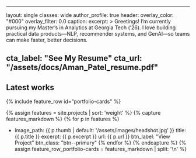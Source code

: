 
---
layout: single
classes: wide
author_profile: true
header:
  overlay_color: "#000"
  overlay_filter: 0.0
  caption:
excerpt: >
  Greetings! I’m currently pursuing my Master’s in Analytics at Georgia Tech (’26). I love building
  practical data products—NLP, recommender systems, and GenAI—so teams can make faster, better decisions.

cta_label: "See My Resume"
cta_url: "/assets/docs/Aman_Patel_resume.pdf"
---

## Latest works

{% include feature_row id="portfolio-cards" %}

{% assign features = site.projects | sort: 'weight' %}
{% capture features_markdown %}
{% for p in features %}
- image_path: {{ p.thumb | default: '/assets/images/headshot.jpg' }}
  title: {{ p.title }}
  excerpt: {{ p.excerpt }}
  url: {{ p.url }}
  btn_label: "View Project"
  btn_class: "btn--primary"
{% endfor %}
{% endcapture %}
{% assign feature_row_portfolio-cards = features_markdown | split: '\n' %}

